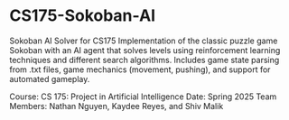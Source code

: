 # CS175-Sokoban-AI
Sokoban AI Solver for CS175 Implementation of the classic puzzle game Sokoban with an AI agent that solves levels using reinforcement learning techniques and different search algorithms. Includes game state parsing from .txt files, game mechanics (movement, pushing), and support for automated gameplay.

Course: CS 175: Project in Artificial Intelligence
Date: Spring 2025
Team Members: Nathan Nguyen, Kaydee Reyes, and Shiv Malik